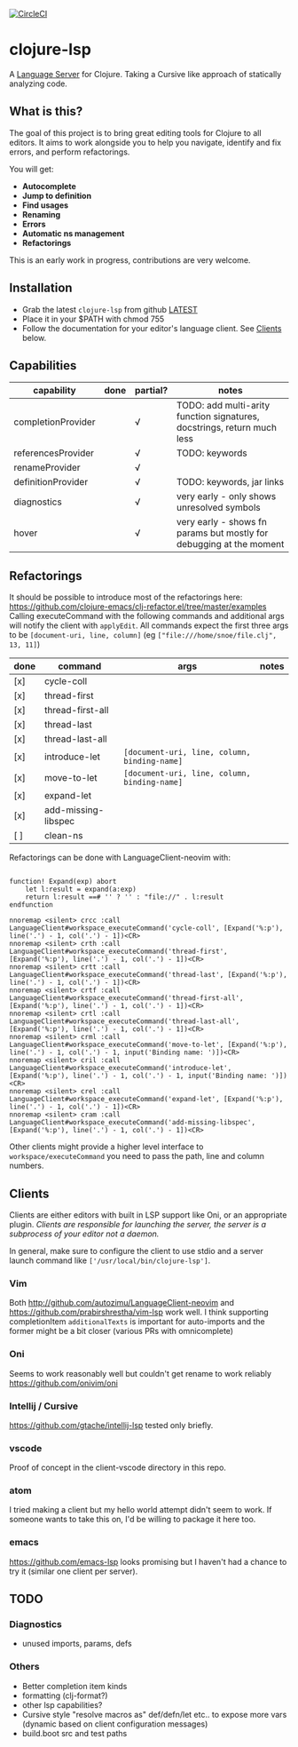 [![CircleCI](https://circleci.com/gh/snoe/clojure-lsp/tree/master.svg?style=svg)](https://circleci.com/gh/snoe/clojure-lsp/tree/master)

# clojure-lsp

A [Language Server](https://microsoft.github.io/language-server-protocol/) for Clojure. Taking a Cursive like approach of statically analyzing code.

## What is this?

The goal of this project is to bring great editing tools for Clojure to all editors. 
It aims to work alongside you to help you navigate, identify and fix errors, and perform refactorings. 

You will get:

- **Autocomplete**
- **Jump to definition**
- **Find usages**
- **Renaming**
- **Errors**
- **Automatic ns management**
- **Refactorings**

This is an early work in progress, contributions are very welcome.

## Installation

- Grab the latest `clojure-lsp` from github [LATEST](https://github.com/snoe/clojure-lsp/releases/latest)
- Place it in your $PATH with chmod 755
- Follow the documentation for your editor's language client. See [Clients](#clients) below.

## Capabilities

| capability | done | partial? | notes |
| ---------- | ---- | -------- | ----- |
| completionProvider | | √ | TODO: add multi-arity function signatures, docstrings, return much less |
| referencesProvider | | √ | TODO: keywords |
| renameProvider     | | √ | |
| definitionProvider | | √ | TODO: keywords, jar links |
| diagnostics        | | √ | very early - only shows unresolved symbols |
| hover              | | √ | very early - shows fn params but mostly for debugging at the moment | 

## Refactorings

It should be possible to introduce most of the refactorings here: https://github.com/clojure-emacs/clj-refactor.el/tree/master/examples
Calling executeCommand with the following commands and additional args will notify the client with `applyEdit`. 
All commands expect the first three args to be `[document-uri, line, column]` (eg `["file:///home/snoe/file.clj", 13, 11]`)

| done | command             | args | notes |
| ---- | ------------------- | ---- | ----- |
| [x]  | cycle-coll          | | |
| [x]  | thread-first        | | |
| [x]  | thread-first-all    | | |
| [x]  | thread-last         | | |
| [x]  | thread-last-all     | | |
| [x]  | introduce-let       | `[document-uri, line, column, binding-name]` | |
| [x]  | move-to-let         | `[document-uri, line, column, binding-name]` | |
| [x]  | expand-let          | | |
| [x]  | add-missing-libspec | | |
| [ ]  | clean-ns            | | |

Refactorings can be done with LanguageClient-neovim with:
```vim

function! Expand(exp) abort
    let l:result = expand(a:exp)
    return l:result ==# '' ? '' : "file://" . l:result
endfunction

nnoremap <silent> crcc :call LanguageClient#workspace_executeCommand('cycle-coll', [Expand('%:p'), line('.') - 1, col('.') - 1])<CR>
nnoremap <silent> crth :call LanguageClient#workspace_executeCommand('thread-first', [Expand('%:p'), line('.') - 1, col('.') - 1])<CR>
nnoremap <silent> crtt :call LanguageClient#workspace_executeCommand('thread-last', [Expand('%:p'), line('.') - 1, col('.') - 1])<CR>
nnoremap <silent> crtf :call LanguageClient#workspace_executeCommand('thread-first-all', [Expand('%:p'), line('.') - 1, col('.') - 1])<CR>
nnoremap <silent> crtl :call LanguageClient#workspace_executeCommand('thread-last-all', [Expand('%:p'), line('.') - 1, col('.') - 1])<CR>
nnoremap <silent> crml :call LanguageClient#workspace_executeCommand('move-to-let', [Expand('%:p'), line('.') - 1, col('.') - 1, input('Binding name: ')])<CR>
nnoremap <silent> cril :call LanguageClient#workspace_executeCommand('introduce-let', [Expand('%:p'), line('.') - 1, col('.') - 1, input('Binding name: ')])<CR>
nnoremap <silent> crel :call LanguageClient#workspace_executeCommand('expand-let', [Expand('%:p'), line('.') - 1, col('.') - 1])<CR>
nnoremap <silent> cram :call LanguageClient#workspace_executeCommand('add-missing-libspec', [Expand('%:p'), line('.') - 1, col('.') - 1])<CR>
```

Other clients might provide a higher level interface to `workspace/executeCommand` you need to pass the path, line and column numbers.

## Clients

Clients are either editors with built in LSP support like Oni, or an appropriate plugin. 
*Clients are responsible for launching the server, the server is a subprocess of your editor not a daemon.*

In general, make sure to configure the client to use stdio and a server launch command like `['/usr/local/bin/clojure-lsp']`. 

### Vim 
Both http://github.com/autozimu/LanguageClient-neovim and https://github.com/prabirshrestha/vim-lsp work well. I think supporting completionItem `additionalTexts` is important for auto-imports and the former might be a bit closer (various PRs with omnicomplete)

### Oni
Seems to work reasonably well but couldn't get rename to work reliably https://github.com/onivim/oni

### Intellij / Cursive
https://github.com/gtache/intellij-lsp tested only briefly. 

### vscode
Proof of concept in the client-vscode directory in this repo.

### atom
I tried making a client but my hello world attempt didn't seem to work. If someone wants to take this on, I'd be willing to package it here too. 

### emacs
https://github.com/emacs-lsp looks promising but I haven't had a chance to try it (similar one client per server).

## TODO

### Diagnostics 
- unused imports, params, defs

### Others
- Better completion item kinds
- formatting (clj-format?)
- other lsp capabilities?
- Cursive style "resolve macros as" def/defn/let etc.. to expose more vars (dynamic based on client configuration messages)
- build.boot src and test paths
